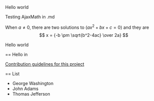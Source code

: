 Hello world

Testing AjaxMath in .md

When $a \ne 0$, there are two solutions to $(ax^2 + bx + c = 0)$ and they are 
$$ x = {-b \pm \sqrt{b^2-4ac} \over 2a} $$

Hello world

== Hello in 

[Contribution guidelines for this project](docs/CONTRIBUTING.md)

== List

- George Washington
- John Adams
- Thomas Jefferson
